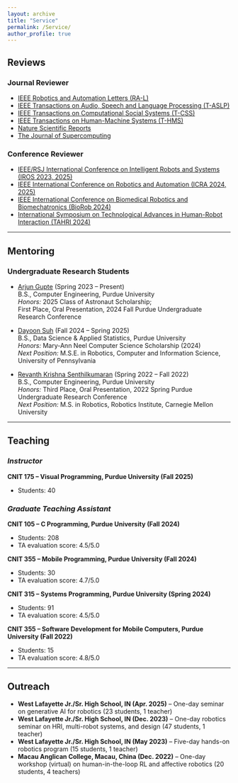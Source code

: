 ```yaml
---
layout: archive
title: "Service"
permalink: /Service/
author_profile: true
---
```


## Reviews

### Journal Reviewer
- [IEEE Robotics and Automation Letters (RA-L)](https://www.ieee-ras.org/publications/ra-l)  
- [IEEE Transactions on Audio, Speech and Language Processing (T-ASLP)](https://ieeexplore.ieee.org/xpl/RecentIssue.jsp?punumber=6570655)  
- [IEEE Transactions on Computational Social Systems (T-CSS)](https://ieeexplore.ieee.org/xpl/RecentIssue.jsp?punumber=6570650)  
- [IEEE Transactions on Human-Machine Systems (T-HMS)](https://ieeexplore.ieee.org/xpl/RecentIssue.jsp?punumber=6221037)  
- [Nature Scientific Reports](https://www.nature.com/srep/)  
- [The Journal of Supercomputing](https://link.springer.com/journal/11227)  

### Conference Reviewer
- [IEEE/RSJ International Conference on Intelligent Robots and Systems (IROS 2023, 2025)](https://iros2025.org/)  
- [IEEE International Conference on Robotics and Automation (ICRA 2024, 2025)](https://2025.ieee-icra.org/)  
- [IEEE International Conference on Biomedical Robotics and Biomechatronics (BioRob 2024)](https://www.biorob2024.org/)  
- [International Symposium on Technological Advances in Human-Robot Interaction (TAHRI 2024)](https://www.tahri.org/)  

---

## Mentoring

### Undergraduate Research Students
- [Arjun Gupte](http://www.smart-laboratory.org/group/Arjun_Gupte.html) (Spring 2023 – Present)  
  B.S., Computer Engineering, Purdue University  
  *Honors:* 2025 Class of Astronaut Scholarship;  
  First Place, Oral Presentation, 2024 Fall Purdue Undergraduate Research Conference  

- [Dayoon Suh](http://www.smart-laboratory.org/group/Dayoon_Suh.html) (Fall 2024 – Spring 2025)  
  B.S., Data Science & Applied Statistics, Purdue University  
  *Honors:* Mary-Ann Neel Computer Science Scholarship (2024)  
  *Next Position:* M.S.E. in Robotics, Computer and Information Science, University of Pennsylvania  

- [Revanth Krishna Senthilkumaran](http://www.smart-laboratory.org/group/Revanth_Krishna_Senthilkumaran.html) (Spring 2022 – Fall 2022)  
  B.S., Computer Engineering, Purdue University  
  *Honors:* Third Place, Oral Presentation, 2022 Spring Purdue Undergraduate Research Conference  
  *Next Position:* M.S. in Robotics, Robotics Institute, Carnegie Mellon University  

---

## Teaching

### *Instructor*

**CNIT 175 – Visual Programming, Purdue University (Fall 2025)**  
- Students: 40  

### *Graduate Teaching Assistant*

**CNIT 105 – C Programming, Purdue University (Fall 2024)**  
- Students: 208  
- TA evaluation score: 4.5/5.0  

**CNIT 355 – Mobile Programming, Purdue University (Fall 2024)**  
- Students: 30  
- TA evaluation score: 4.7/5.0  

**CNIT 315 – Systems Programming, Purdue University (Spring 2024)**  
- Students: 91  
- TA evaluation score: 4.5/5.0  

**CNIT 355 – Software Development for Mobile Computers, Purdue University (Fall 2022)**  
- Students: 15  
- TA evaluation score: 4.8/5.0  

---

## Outreach
- **West Lafayette Jr./Sr. High School, IN (Apr. 2025)** – One-day seminar on generative AI for robotics (23 students, 1 teacher)  
- **West Lafayette Jr./Sr. High School, IN (Dec. 2023)** – One-day robotics seminar on HRI, multi-robot systems, and design (47 students, 1 teacher)  
- **West Lafayette Jr./Sr. High School, IN (May 2023)** – Five-day hands-on robotics program (15 students, 1 teacher)  
- **Macau Anglican College, Macau, China (Dec. 2022)** – One-day workshop (virtual) on human-in-the-loop RL and affective robotics (20 students, 4 teachers)  

